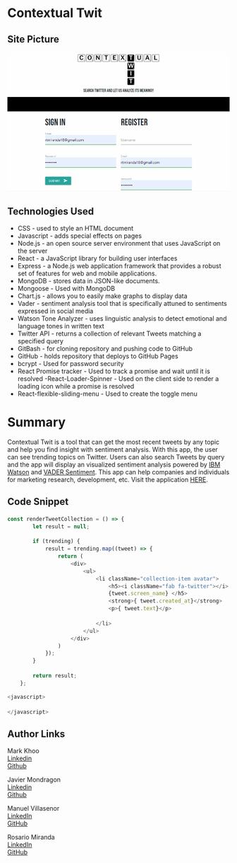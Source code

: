 # Contextual Twit

## Site Picture
![Site](Contextual_Twit.gif)

## Technologies Used
- CSS - used to style an HTML document
- Javascript - adds special effects on pages
- Node.js - an open source server environment that uses JavaScript on the server
- React - a JavaScript library for building user interfaces
- Express - a Node.js web application framework that provides a robust set of features for web and mobile applications.
- MongoDB - stores data in JSON-like documents. 
- Mongoose - Used with MongoDB
- Chart.js - allows you to easily make graphs to display data
- Vader - sentiment analysis tool that is specifically attuned to sentiments expressed in social media
- Watson Tone Analyzer - uses linguistic analysis to detect emotional and language tones in written text
- Twitter API - returns a collection of relevant Tweets matching a specified query
- GitBash - for cloning repository and pushing code to GitHub
- GitHub - holds repository that deploys to GitHub Pages
- bcrypt - Used for password security
- React Promise tracker - Used to track a promise and wait until it is resolved
-React-Loader-Spinner - Used on the client side to render a loading icon while a promise is resolved
- React-flexible-sliding-menu - Used to create the toggle menu 

# Summary

Contextual Twit is a tool that can get the most recent tweets by any topic and help you find insight with sentiment analysis. With this app, the user can see trending topics on Twitter. Users can also search Tweets by query and the app will display an visualized sentiment analysis powered by [IBM Watson](https://www.ibm.com/watson/services/tone-analyzer/) and [VADER Sentiment](https://pypi.org/project/vaderSentiment/). This app can help companies and individuals for marketing research, development, etc. Visit the application [HERE](https://tranquil-castle-82838.herokuapp.com/). 

## Code Snippet
```javascript
const renderTweetCollection = () => {
        let result = null;

        if (trending) {
            result = trending.map((tweet) => {
                return (
                    <div>
                        <ul>
                            <li className="collection-item avatar">
                                <h5><i className="fab fa-twitter"></i>
                                {tweet.screen_name} </h5>
                                <strong>{ tweet.created_at}</strong>
                                <p>{ tweet.text}</p>
                                    
                            </li>
                        </ul>
                    </div>
                )
            });
        }

        return result;
    };
```

```javascript
<javascript>

</javascript>
```

## Author Links 

Mark Khoo <br />
[Linkedin](https://github.com/markkhoo) <br />
[Github](https://www.linkedin.com/in/markdkhoo/)

Javier Mondragon <br />
[Linkedin](https://www.linkedin.com/in/javier-mondragon-7b471719b/) <br />
[Github](https://github.com/javimarashall)

Manuel Villasenor <br />
[LinkedIn](https://www.linkedin.com/in/manuel-villasenor-854186205/)<br />
[GitHub](https://github.com/manuelvrsr)

Rosario Miranda <br />
[LinkedIn](https://www.linkedin.com/in/rosario-miranda-b81170132/)<br />
[GitHub](https://github.com/rtmiranda18)

